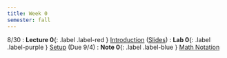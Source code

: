 ```yaml
---
title: Week 0
semester: fall
---
```


8/30
: **Lecture 0**{: .label .label-red } [Introduction](https://drive.google.com/file/d/1Do4B1s2mtuflR9y-Kn_g_lWgtdsc2FYJ/view?usp=sharing) ([Slides](https://docs.google.com/presentation/d/1T-uya19XGRUXPIEuoQvY48g92J0GbQVw_5oUcaDjDZc/edit?usp=sharing))
: **Lab 0**{: .label .label-purple } [Setup](https://datahub.berkeley.edu/hub/user-redirect/git-pull?repo=https%3A%2F%2Fgithub.com%2FCodebreakingAtCal%2FCodebreakingLabsFa22&urlpath=tree%2FCodebreakingLabsFa22%2FLab0%2Flab00.ipynb&branch=main) (Due 9/4)
: **Note 0**{: .label .label-blue } [Math Notation](https://codebreakingatcal.org/assets/notes/fa22/note0.pdf)
